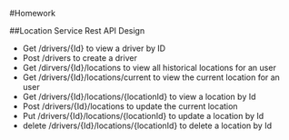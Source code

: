 #Homework

##Location Service Rest API Design
- Get /drivers/{Id} to view a driver by ID
- Post /drivers to create a driver
- Get /dirvers/{Id}/locations to view all historical locations for an user
- Get /drivers/{Id}/locations/current to view the current location for an user
- Get /drivers/{Id}/locations/{locationId} to view a location by Id
- Post /drivers/{Id}/locations to update the current location
- Put /drivers/{Id}/locations/{locationId} to update a location by Id
- delete /drivers/{Id}/locations/{locationId} to delete a location by Id
